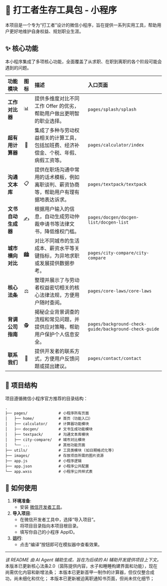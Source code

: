 # 🧰 打工者生存工具包 - 小程序

本项目是一个专为“打工者”设计的微信小程序，旨在提供一系列实用工具，帮助用户更好地维护自身权益、规划职业生涯。

## ✨ 核心功能

本小程序集成了多项核心功能，全面覆盖了从求职、在职到离职的各个阶段可能会遇到的问题。

| 功能模块 | 图标 | 描述 | 入口页面 |
| :--- | :---: | :--- | :--- |
| **工作对比器** | 📊 | 提供多维度对比不同工作 Offer 的优劣，帮助用户做出更明智的职业选择。 | `pages/splash/splash` |
| **超有用计算器** | 🧮 | 集成了多种与劳动权益相关的计算工具，包括加班费、经济补偿金、个税、年假、病假工资等。 | `pages/calculator/index` |
| **沟通文本库** | 📋 | 提供在职场沟通中常用的话术模板，例如离职谈判、薪资协商等，帮助用户有理有据地表达诉求。 | `pages/textpack/textpack` |
| **文书自动生成器** | ✍️ | 根据用户输入的信息，自动生成劳动仲裁申请书等法律文书，降低维权门槛。 | `pages/docgen/docgen-list/docgen-list` |
| **城市横向对比** | 🏙️ | 对比不同城市的生活成本、薪资水平等关键指标，为异地求职或发展提供数据参考。 | `pages/city-compare/city-compare` |
| **核心法条** | ⚖️ | 整理并展示了与劳动者权益密切相关的核心法律法规，方便用户随时查阅。 | `pages/core-laws/core-laws` |
| **背调公司指南** | 🕵️ | 揭秘企业背景调查的流程和常见问题，并提供应对策略，帮助用户保护个人信息安全。 | `pages/background-check-guide/background-check-guide` |
| **联系我们** | 📧 | 提供开发者的联系方式，方便用户反馈问题或提出建议。 | `pages/contact/contact` |

## 📂 项目结构

项目遵循微信小程序官方推荐的目录结构：

```
.
├── pages/              # 小程序所有页面
│   ├── home/           # 首页（功能入口）
│   ├── calculator/     # 计算器功能模块
│   ├── docgen/         # 文书生成功能模块
│   ├── textpack/       # 沟通文本库模块
│   ├── city-compare/   # 城市对比模块
│   └── ...             # 其他功能页面
├── utils/              # 工具类模块 (如日期格式化等)
├── images/             # 存放项目所需的图片资源
├── app.js              # 小程序逻辑
├── app.json            # 小程序公共配置
└── app.wxss            # 小程序公共样式表
```

## 🚀 如何使用

1.  **环境准备**:
    *   安装 [微信开发者工具](https://developers.weixin.qq.com/miniprogram/dev/devtools/download.html)。
2.  **导入项目**:
    *   在微信开发者工具中，选择“导入项目”。
    *   将项目目录指向本项目根目录。
    *   填写你自己的小程序 AppID。
3.  **运行**:
    *   点击“编译”按钮即可在模拟器中查看效果。

---
*该 README 由 AI Agent 辅助生成，旨在为后续的 AI 辅助开发提供项目上下文。*
本版本已更新核心法条2.0（茵陈提供内容，水子和睡睡构建界面和功能），现在尚需优化内容和新增法条；
本版本已更新首甲一制作的计算器，但仅仅整合成功，尚未细化和优化；
本版本已更新被迫离职通知书页面，但尚未优化细节；
